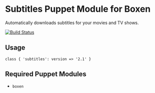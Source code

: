 # Subtitles Puppet Module for Boxen

Automatically downloads subtitles for your movies and TV shows.

[![Build Status](https://travis-ci.org/singuerinc/puppet-subtitles.png?branch=master)](https://travis-ci.org/singuerinc/puppet-subtitles)

## Usage

```puppet
class { 'subtitles': version => '2.1' }
```

## Required Puppet Modules

* `boxen`